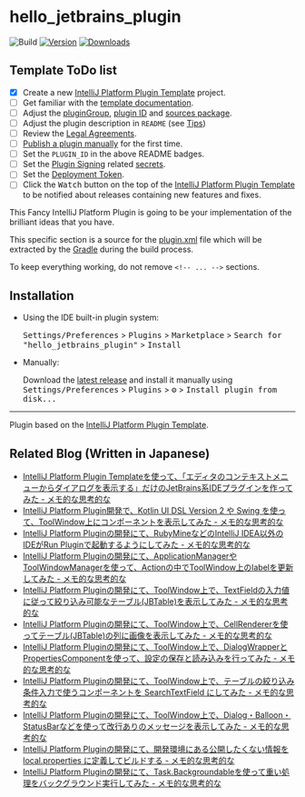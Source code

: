 # hello_jetbrains_plugin

![Build](https://github.com/thinkAmi-sandbox/hello_jetbrains_plugin/workflows/Build/badge.svg)
[![Version](https://img.shields.io/jetbrains/plugin/v/PLUGIN_ID.svg)](https://plugins.jetbrains.com/plugin/PLUGIN_ID)
[![Downloads](https://img.shields.io/jetbrains/plugin/d/PLUGIN_ID.svg)](https://plugins.jetbrains.com/plugin/PLUGIN_ID)

## Template ToDo list
- [x] Create a new [IntelliJ Platform Plugin Template][template] project.
- [ ] Get familiar with the [template documentation][template].
- [ ] Adjust the [pluginGroup](./gradle.properties), [plugin ID](./src/main/resources/META-INF/plugin.xml) and [sources package](./src/main/kotlin).
- [ ] Adjust the plugin description in `README` (see [Tips][docs:plugin-description])
- [ ] Review the [Legal Agreements](https://plugins.jetbrains.com/docs/marketplace/legal-agreements.html?from=IJPluginTemplate).
- [ ] [Publish a plugin manually](https://plugins.jetbrains.com/docs/intellij/publishing-plugin.html?from=IJPluginTemplate) for the first time.
- [ ] Set the `PLUGIN_ID` in the above README badges.
- [ ] Set the [Plugin Signing](https://plugins.jetbrains.com/docs/intellij/plugin-signing.html?from=IJPluginTemplate) related [secrets](https://github.com/JetBrains/intellij-platform-plugin-template#environment-variables).
- [ ] Set the [Deployment Token](https://plugins.jetbrains.com/docs/marketplace/plugin-upload.html?from=IJPluginTemplate).
- [ ] Click the <kbd>Watch</kbd> button on the top of the [IntelliJ Platform Plugin Template][template] to be notified about releases containing new features and fixes.

<!-- Plugin description -->
This Fancy IntelliJ Platform Plugin is going to be your implementation of the brilliant ideas that you have.

This specific section is a source for the [plugin.xml](/src/main/resources/META-INF/plugin.xml) file which will be extracted by the [Gradle](/build.gradle.kts) during the build process.

To keep everything working, do not remove `<!-- ... -->` sections. 
<!-- Plugin description end -->

## Installation

- Using the IDE built-in plugin system:
  
  <kbd>Settings/Preferences</kbd> > <kbd>Plugins</kbd> > <kbd>Marketplace</kbd> > <kbd>Search for "hello_jetbrains_plugin"</kbd> >
  <kbd>Install</kbd>
  
- Manually:

  Download the [latest release](https://github.com/thinkAmi-sandbox/hello_jetbrains_plugin/releases/latest) and install it manually using
  <kbd>Settings/Preferences</kbd> > <kbd>Plugins</kbd> > <kbd>⚙️</kbd> > <kbd>Install plugin from disk...</kbd>


---
Plugin based on the [IntelliJ Platform Plugin Template][template].

[template]: https://github.com/JetBrains/intellij-platform-plugin-template
[docs:plugin-description]: https://plugins.jetbrains.com/docs/intellij/plugin-user-experience.html#plugin-description-and-presentation


## Related Blog (Written in Japanese)

- [IntelliJ Platform Plugin Templateを使って、「エディタのコンテキストメニューからダイアログを表示する」だけのJetBrains系IDEプラグインを作ってみた - メモ的な思考的な](https://thinkami.hatenablog.com/entry/2024/02/21/232451)
- [IntelliJ Platform Plugin開発で、Kotlin UI DSL Version 2 や Swing を使って、ToolWindow上にコンポーネントを表示してみた - メモ的な思考的な](https://thinkami.hatenablog.com/entry/2024/02/25/173458)
- [IntelliJ Platform Pluginの開発にて、RubyMineなどのIntelliJ IDEA以外のIDEがRun Pluginで起動するようにしてみた - メモ的な思考的な](https://thinkami.hatenablog.com/entry/2024/02/27/230324)
- [IntelliJ Platform Pluginの開発にて、ApplicationManagerやToolWindowManagerを使って、Actionの中でToolWindow上のlabelを更新してみた - メモ的な思考的な](https://thinkami.hatenablog.com/entry/2024/03/08/000506)
- [IntelliJ Platform Pluginの開発にて、ToolWindow上で、TextFieldの入力値に従って絞り込み可能なテーブル(JBTable)を表示してみた - メモ的な思考的な](https://thinkami.hatenablog.com/entry/2024/03/09/232514)
- [IntelliJ Platform Pluginの開発にて、ToolWindow上で、CellRendererを使ってテーブル(JBTable)の列に画像を表示してみた - メモ的な思考的な](https://thinkami.hatenablog.com/entry/2024/03/12/231534)
- [IntelliJ Platform Pluginの開発にて、ToolWindow上で、DialogWrapperとPropertiesComponentを使って、設定の保存と読み込みを行ってみた - メモ的な思考的な](https://thinkami.hatenablog.com/entry/2024/03/14/001226)
- [IntelliJ Platform Pluginの開発にて、ToolWindow上で、テーブルの絞り込み条件入力で使うコンポーネントを SearchTextField にしてみた - メモ的な思考的な](https://thinkami.hatenablog.com/entry/2024/03/14/204818)
- [IntelliJ Platform Pluginの開発にて、ToolWindow上で、Dialog・Balloon・StatusBarなどを使って改行ありのメッセージを表示してみた - メモ的な思考的な](https://thinkami.hatenablog.com/entry/2024/03/17/103752)
- [IntelliJ Platform Pluginの開発にて、開発環境にある公開したくない情報を local.properties に定義してビルドする - メモ的な思考的な](https://thinkami.hatenablog.com/entry/2024/03/19/203222)
- [IntelliJ Platform Pluginの開発にて、Task.Backgroundableを使って重い処理をバックグラウンド実行してみた - メモ的な思考的な](https://thinkami.hatenablog.com/entry/2024/03/20/195702)
